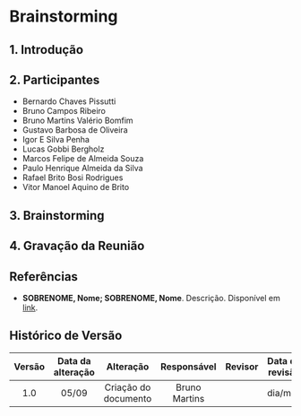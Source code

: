 # Brainstorming

## 1. Introdução

## 2. Participantes
- Bernardo Chaves Pissutti
- Bruno Campos Ribeiro
- Bruno Martins Valério Bomfim
- Gustavo Barbosa de Oliveira
- Igor E Silva Penha
- Lucas Gobbi Bergholz
- Marcos Felipe de Almeida Souza
- Paulo Henrique Almeida da Silva
- Rafael Brito Bosi Rodrigues
- Vitor Manoel Aquino de Brito

## 3. Brainstorming

<!-- ### 3.1. Subtópico 1 -->
<!-- ### 3.1. Subtópico 2 -->

## 4. Gravação da Reunião
<!-- Youtube iframe -->

## Referências
- **SOBRENOME, Nome; SOBRENOME, Nome**. Descrição. Disponível em [link](link). 

## Histórico de Versão
|  Versão  | Data da alteração | Alteração | Responsável | Revisor | Data de revisão |
| :---: | :---: | :---: | :---: | :---: | :---: |
| 1.0 | 05/09 | Criação do documento | Bruno Martins |  | dia/mes |
